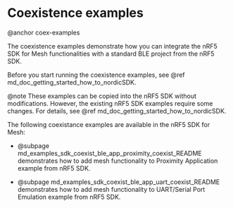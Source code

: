 # Coexistence examples
@anchor coex-examples

The coexistence examples demonstrate how you can integrate the nRF5 SDK for Mesh functionalities with a standard BLE project from the nRF5 SDK.

Before you start running the coexistence examples, see @ref md_doc_getting_started_how_to_nordicSDK.

@note
These examples can be copied into the nRF5 SDK without modifications. However, the existing nRF5 SDK examples require some changes.
For details, see @ref md_doc_getting_started_how_to_nordicSDK.

The following coexistance examples are available in the nRF5 SDK for Mesh:

* @subpage md_examples_sdk_coexist_ble_app_proximity_coexist_README demonstrates how to add mesh functionality to Proximity Application example from nRF5 SDK.

* @subpage md_examples_sdk_coexist_ble_app_uart_coexist_README demonstrates how to add mesh functionality to UART/Serial Port Emulation example from nRF5 SDK.
